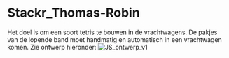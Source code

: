 # Stackr_Thomas-Robin
Het doel is om een soort tetris te bouwen in de vrachtwagens.
De pakjes van de lopende band moet handmatig en automatisch in een vrachtwagen komen.
Zie ontwerp hieronder:
![JS_ontwerp_v1](https://user-images.githubusercontent.com/82934844/157830992-28c45467-ed30-41c1-a345-5182793f15e5.png)
